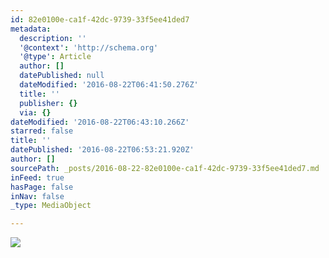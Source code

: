 ```yaml
---
id: 82e0100e-ca1f-42dc-9739-33f5ee41ded7
metadata:
  description: ''
  '@context': 'http://schema.org'
  '@type': Article
  author: []
  datePublished: null
  dateModified: '2016-08-22T06:41:50.276Z'
  title: ''
  publisher: {}
  via: {}
dateModified: '2016-08-22T06:43:10.266Z'
starred: false
title: ''
datePublished: '2016-08-22T06:53:21.920Z'
author: []
sourcePath: _posts/2016-08-22-82e0100e-ca1f-42dc-9739-33f5ee41ded7.md
inFeed: true
hasPage: false
inNav: false
_type: MediaObject

---
```

![](https://the-grid-user-content.s3-us-west-2.amazonaws.com/385fde3e-3694-4802-a5ca-9d6bf4b35daf.jpg)